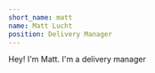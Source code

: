 ```yaml
---
short_name: matt
name: Matt Lucht
position: Delivery Manager
---
```

Hey! I'm Matt. I'm a delivery manager